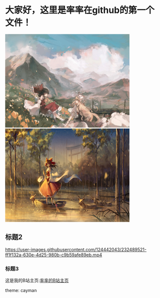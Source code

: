 # 大家好，这里是率率在github的第一个文件！
<img src="https://github.com/Marshall020830/marshall-2023.io/blob/main/pictures/%E5%A3%81%E7%BA%B8.jpg" alt="GENSOKYO" title="Gensokyo" width="400" height="300"><img src="https://github.com/Marshall020830/marshall-2023.io/blob/main/pictures/gensokyo.jpg" alt="GENSOKYO" title="Gensokyo" width="400" height="300">

## 标题2

https://user-images.githubusercontent.com/124442043/232489521-ff1f132a-630e-4d25-980b-c9b59afe89eb.mp4

### 标题3
这是我的B站主页:[率率的B站主页](https://space.bilibili.com/388957500?spm_id_from=333.976.0.0)


theme: cayman
